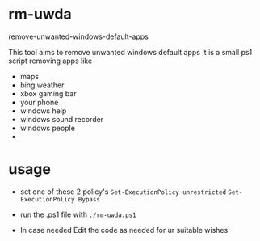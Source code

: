 # rm-uwda
remove-unwanted-windows-default-apps

This tool aims to remove unwanted windows default apps
It is a small ps1 script removing apps like 

* maps
* bing weather 
* xbox gaming bar 
* your phone 
* windows help
* windows sound recorder 
* windows people 
* 

# usage 

* set one of these 2 policy's 
`Set-ExecutionPolicy unrestricted`
`Set-ExecutionPolicy Bypass`

* run the .ps1 file with `./rm-uwda.ps1`

* In case needed 
Edit the code as needed for ur suitable wishes 

